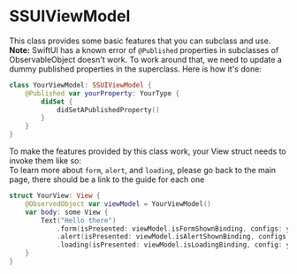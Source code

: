 #  SSUIViewModel

This class provides some basic features that you can subclass and use.
**Note:** SwiftUI has a known error of `@Published` properties in subclasses of ObservableObject doesn't work. To work around that, we need to update a dummy published properties in the superclass. Here is how it's done:
``` Swift
class YourViewModel: SSUIViewModel {
    @Published var yourProperty: YourType {
        didSet {
            didSetAPublishedProperty()
        }
    }
}
```

To make the features provided by this class work, your View struct needs to invoke them like so:<br/>
To learn more about `form`, `alert`, and `loading`, please go back to the main page, there should be a link to the guide for each one
``` Swift
struct YourView: View {
    @ObservedObject var viewModel = YourViewModel()
    var body: some View {
        Text("Hello there")
            .form(isPresented: viewModel.isFormShownBinding, configs: yourFormConfigs, form: viewModel.form)
            .alert(isPresented: viewModel.isAlertShownBinding, configs: yourAlertConfigs, alert: viewModel.alert)
            .loading(isPresented: viewModel.isLoadingBinding, config: yourLoadingConfig)
    }
}
```


